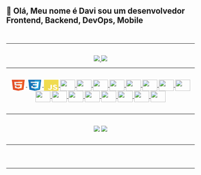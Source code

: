 <h2> 👋 Olá, Meu nome é Davi sou um desenvolvedor Frontend, Backend, DevOps, Mobile </h2>
<br>
<hr>
<br>
<div align="center">
  <a href="https://github.com/davimarcilio">
  <img height="160em" src="https://github-readme-stats.vercel.app/api?username=davimarcilio&show_icons=true&theme=tokyonight&include_all_commits=true&count_private=true"/>
  <img height="160em" src="https://github-readme-stats.vercel.app/api/top-langs/?username=davimarcilio&layout=compact&langs_count=6&theme=tokyonight"/>
</div>
<hr>
<div align="center" style="display: inline_block"><br>
  <img align="center"  height="30" width="40" src="https://raw.githubusercontent.com/devicons/devicon/master/icons/html5/html5-original.svg">
  <img align="center"  height="30" width="40" src="https://raw.githubusercontent.com/devicons/devicon/master/icons/css3/css3-original.svg">
  <img align="center" height="30" width="40" src="https://raw.githubusercontent.com/devicons/devicon/master/icons/javascript/javascript-plain.svg">
  <img align="center" height="30" width="40"src="https://cdn.jsdelivr.net/gh/devicons/devicon/icons/bootstrap/bootstrap-original.svg" />
  <img align="center" height="30" width="40" src="https://cdn.jsdelivr.net/gh/devicons/devicon/icons/jquery/jquery-original.svg" />
 <img align="center" height="30" width="40" src="https://cdn.jsdelivr.net/gh/devicons/devicon/icons/firebase/firebase-plain.svg" />
 <img align="center" height="30" width="40" src="https://cdn.jsdelivr.net/gh/devicons/devicon/icons/nodejs/nodejs-original.svg" />
 <img align="center" height="30" width="40" src="https://cdn.jsdelivr.net/gh/devicons/devicon/icons/figma/figma-original.svg" />
 <img align="center" height="30" width="40" src="https://cdn.jsdelivr.net/gh/devicons/devicon/icons/express/express-original.svg" />
 <img align="center"  height="30" width="40" src="https://cdn.jsdelivr.net/gh/devicons/devicon/icons/mysql/mysql-original.svg" />
 <img align="center"  height="30" width="40" src="https://cdn.jsdelivr.net/gh/devicons/devicon/icons/mongodb/mongodb-original.svg" />
 <img align="center"  height="30" width="40" src="https://cdn.jsdelivr.net/gh/devicons/devicon/icons/typescript/typescript-original.svg" />
 <img align="center"  height="30" width="40" src="https://cdn.jsdelivr.net/gh/devicons/devicon/icons/react/react-original.svg" />
 <img align="center"  height="30" width="40" src="https://cdn.jsdelivr.net/gh/devicons/devicon@latest/icons/tailwindcss/tailwindcss-original.svg" />
 <img align="center"  height="30" width="40" src="https://cdn.jsdelivr.net/gh/devicons/devicon/icons/electron/electron-original.svg" />
 <img align="center"  height="30" width="40" src="https://cdn.jsdelivr.net/gh/devicons/devicon@latest/icons/nextjs/nextjs-original.svg" />
 <img align="center"  height="30" width="40" src="https://cdn.jsdelivr.net/gh/devicons/devicon@latest/icons/docker/docker-original.svg" />
 <img align="center"  height="30" width="40" src="https://cdn.jsdelivr.net/gh/devicons/devicon@latest/icons/nginx/nginx-original.svg" />
 <img align="center"  height="30" width="40" src="https://cdn.jsdelivr.net/gh/devicons/devicon@latest/icons/ubuntu/ubuntu-original.svg" />
          
                          
          
</div>
  <br>
  <hr>
 <br>
<div align="center"> 
  <!-- <a href="https://instagram.com/davi__marcilio" target="_blank"><img src="https://img.shields.io/badge/-Instagram-%23E4405F?style=for-the-badge&logo=instagram&logoColor=white" target="_blank"></a> -->
  <a href = "mailto:davimarcilio.js@gmail.com"><img src="https://img.shields.io/badge/-Gmail-%23333?style=for-the-badge&logo=gmail&logoColor=white" target="_blank"></a>
  <a href="https://www.linkedin.com/in/davi-marcilio-89a694240/" target="_blank"><img src="https://img.shields.io/badge/-LinkedIn-%230077B5?style=for-the-badge&logo=linkedin&logoColor=white" target="_blank"></a> 
 </div>
 <br>
 <hr>
 <br>
<div align="center">
<a href="https://github.com/davimarcilio">

<!--![Stats of my job](https://codetime-analytics.vercel.app/graph)

 <img align="center" width="200" src="https://img.shields.io/endpoint?style=for-the-badge&color=222&url=https%3A%2F%2Fapi.codetime.dev%2Fshield%3Fid%3D24666%26project%3D%26in=0" />
-->
 </a>

 </div>

<br>

<hr>
<!-- <br>
<div align="center">
<h1>🥇Certificado conclusão HTML, CSS, JavaScript</h1>
<br>
<img width="780em" src="https://storage.googleapis.com/download/storage/v1/b/certificado-f6de1.appspot.com/o/DVWBDMB20HT283116.png?generation=1658446780383736&alt=media">
</div>
<br>
<hr>
<br>
<div align="center">
<h1>🥇Certificado conclusão FireBase, jQuery, Bootstrap</h1>
<br>
<img width="780em" src="https://storage.googleapis.com/download/storage/v1/b/certificado-f6de1.appspot.com/o/DVWBDMB20FI283116.png?generation=1660952734635894&alt=media"></div> -->
